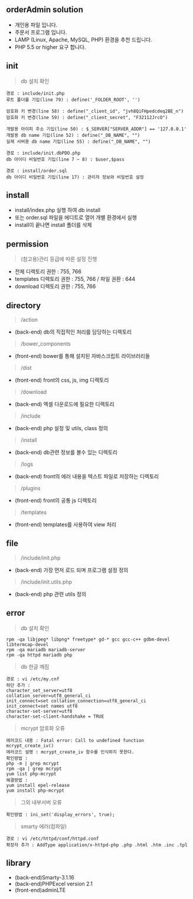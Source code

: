 orderAdmin solution
-------------
* 개인용 파일 입니다.
* 주문서 프로그램 입니다.
* LAMP (Linux, Apache, MySQL, PHP) 환경을 추천 드립니다.
* PHP 5.5 or higher 요구 합니다.

init
-------------
> db 설치 확인
```
경로 : include/init.php
루트 폴더를 기입(line 79) : define('_FOLDER_ROOT', '')

암호화 키 변경(line 58) : define("_client_id", "jvh8QiFHpedcdeq2BE_n")
암호화 키 변경(line 59) : define("_client_secret", "F32112JrcO")

개발용 아이피 주소 기입(line 50) : $_SERVER["SERVER_ADDR"] == '127.0.0.1'
개발용 db name 기입(line 52) : define("_DB_NAME", "")
실제 서버용 db name 기입(line 55) : define("_DB_NAME", "")

경로 : include/init.dbPDO.php
db 아이디 비밀번호 기입(line 7 ~ 8) : $user,$pass

경로 : install/order.sql
db 아이디 비밀번호 기입(line 17) : 관리자 정보와 비밀번호 설정
```

install
-------------
* install/index.php 실행 하여 db install
* 또는 order.sql 파일을 에디트로 열어 개별 환경에서 실행
* install이 끝나면 install 폴더를 삭제

permission
-------------
> (참고용)관리 등급에 따른 설정 진행
* 전체 디렉토리 권한 : 755, 766
* templates 디렉토리 권한 : 755, 766 / 파일 권환 : 644
* download 디렉토리 권한 : 755, 766

directory
-------------
> /action
* (back-end) db의 직접적인 처리를 담당하는 디렉토리
> /bower_components
* (front-end) bower를 통해 설치된 자바스크립트 라이브러리들
> /dist
* (front-end) front의 css, js, img 디렉토리
> /download
* (back-end) 엑셀 다운로드에 필요한 디렉토리
> /include
* (back-end) php 설정 및 utils, class 정의
> /install
* (back-end) db관련 정보를 볼수 있는 디렉토리
> /logs
* (back-end) front의 에러 내용을 텍스트 파일로 저장하는 디렉토리
> /plugins
* (front-end) front의 공통 js 디렉토리
> /templates
* (front-end) templates를 사용하여 view 처리

file
-------------
> /include/init.php
* (back-end) 가장 먼저 로드 되며 프로그램 설정 정의
> /include/init.utils.php
* (back-end) php 관련 utils 정의

error
-------------
> db 설치 확인
```
rpm -qa libjpeg* libpng* freetype* gd-* gcc gcc-c++ gdbm-devel libtermcap-devel
rpm -qa mariadb mariadb-server
rpm -qa httpd mariadb php
```
> db 한글 깨짐
```
경로 : vi /etc/my.cnf
하단 추가 :
character_set_server=utf8
collation_server=utf8_general_ci
init_connect=set collation_connection=utf8_general_ci
init_connect=set names utf8
character-set-server=utf8
character-set-client-handshake = TRUE
```
> mcrypt 암호화 오류
```
에러코드 내용 : Fatal error: Call to undefined function mcrypt_create_iv()
에러코드 설명 : mcrypt_create_iv 함수를 인식하지 못한다.
확인방법 :
php -m | grep mcrypt
rpm -qa | grep mcrypt
yum list php-mcrypt
해결방법 :
yum install epel-release
yum install php-mcrypt
```
> 그외 내부서버 오류
```
확인방법 : ini_set('display_errors', true);
`````
> smarty 에러(컴파일)
```
경로 : vi /etc/httpd/conf/httpd.conf
확장자 추가 : AddType application/x-httpd-php .php .html .htm .inc .tpl
```

library
-------------
* (back-end)Smarty-3.1.16
* (back-end)PHPExcel version 2.1
* (front-end)adminLTE